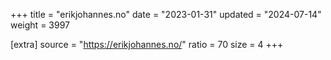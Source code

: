 +++
title = "erikjohannes.no"
date = "2023-01-31"
updated = "2024-07-14"
weight = 3997

[extra]
source = "https://erikjohannes.no/"
ratio = 70
size = 4
+++
